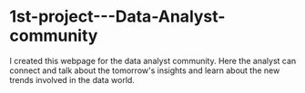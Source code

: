 # 1st-project---Data-Analyst-community
I created this webpage for the data analyst community. Here the analyst can connect and talk about the tomorrow's insights and learn about the new trends involved in the data world. 
